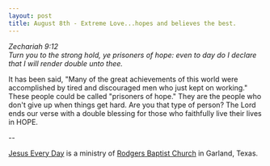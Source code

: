 ```yaml
---
layout: post
title: August 8th - Extreme Love...hopes and believes the best.
---
```


_Zechariah 9:12  
Turn you to the strong hold, ye prisoners of hope: even to day do I
declare that I will render double unto thee._

It has been said, "Many of the great achievements of this world
were accomplished by tired and discouraged men who just kept on
working." These people could be called "prisoners of hope." They are
the people who don't give up when things get hard. Are you that type
of person? The Lord ends our verse with a double blessing for those
who faithfully live their lives in HOPE.

 --

<a href=http://jesuseveryday.net>Jesus Every Day</a> is a ministry of <a href=http://rodgersbaptist.net>Rodgers Baptist Church</a> in Garland, Texas.
